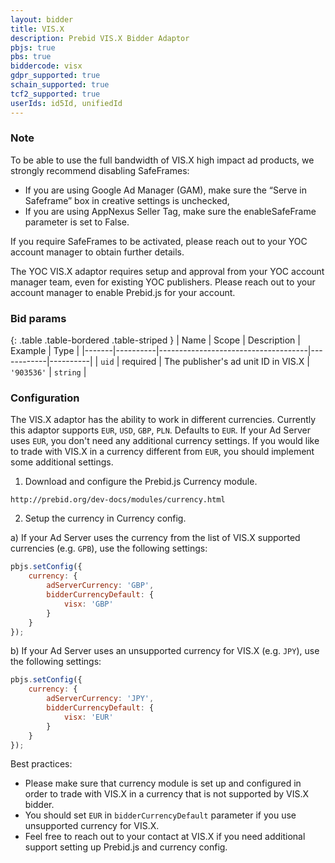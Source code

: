 ```yaml
---
layout: bidder
title: VIS.X
description: Prebid VIS.X Bidder Adaptor
pbjs: true
pbs: true
biddercode: visx
gdpr_supported: true
schain_supported: true
tcf2_supported: true
userIds: id5Id, unifiedId
---
```


### Note
To be able to use the full bandwidth of VIS.X high impact ad products, we strongly recommend disabling SafeFrames:
- If you are using Google Ad Manager (GAM), make sure the “Serve in Safeframe” box in creative settings is unchecked,
- If you are using AppNexus Seller Tag, make sure the enableSafeFrame parameter is set to False.

If you require SafeFrames to be activated, please reach out to your YOC account manager to obtain further details.

The YOC VIS.X adaptor requires setup and approval from your YOC account manager team, even for existing YOC publishers.
Please reach out to your account manager to enable Prebid.js for your account.

### Bid params

{: .table .table-bordered .table-striped }
| Name  | Scope    | Description                         | Example    | Type     |
|-------|----------|-------------------------------------|------------|----------|
| `uid` | required | The publisher's ad unit ID in VIS.X | `'903536'` | `string` |

### Configuration

The VIS.X adaptor has the ability to work in different currencies. Currently this adaptor supports `EUR`, `USD`,
`GBP`, `PLN`. Defaults to `EUR`. If your Ad Server uses `EUR`, you don't need any additional currency settings.
If you would like to trade with VIS.X in a currency different from `EUR`, you should implement some additional settings.

1. Download and configure the Prebid.js Currency module.

`http://prebid.org/dev-docs/modules/currency.html`

2. Setup the currency in Currency config.

a) If your Ad Server uses the currency from the list of VIS.X supported currencies (e.g. `GPB`), use the following settings:

```javascript
pbjs.setConfig({
    currency: {
        adServerCurrency: 'GBP',
        bidderCurrencyDefault: {
            visx: 'GBP'
        }
    }
});
```

b) If your Ad Server uses an unsupported currency for VIS.X (e.g. `JPY`), use the following settings:

```javascript
pbjs.setConfig({
    currency: {
        adServerCurrency: 'JPY',
        bidderCurrencyDefault: {
            visx: 'EUR'
        }
    }
});
```

Best practices:
- Please make sure that currency module is set up and configured in order to trade with VIS.X in a currency that is not supported by VIS.X bidder.
- You should set `EUR` in `bidderCurrencyDefault` parameter if you use unsupported currency for VIS.X.
- Feel free to reach out to your contact at VIS.X if you need additional support setting up Prebid.js and currency config.
